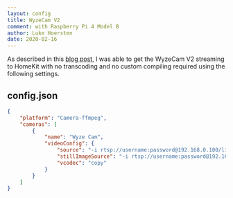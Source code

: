 ```yaml
---
layout: config
title: WyzeCam V2
comment: with Raspberry Pi 4 Model B
author: Luke Hoersten
date: 2020-02-16
---
```

As described in this [blog post](https://medium.com/dirigible/wyze-cam-homekit-58c4878c4124), I was able to get the WyzeCam V2 streaming to HomeKit with no transcoding and no custom compiling required using the following settings.

## config.json

```json
{
    "platform": "Camera-ffmpeg",
    "cameras": [
        {
            "name": "Wyze Cam",
            "videoConfig": {
                "source": "-i rtsp://username:password@192.168.0.100/live",
                "stillImageSource": "-i rtsp://username:password@192.168.0.100/live -vframes 1 -r 1",
                "vcodec": "copy"
            }
        }
    ]
}
```
